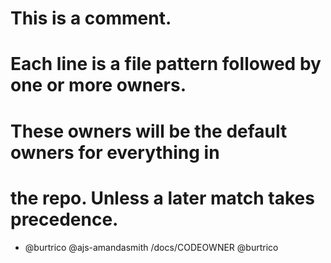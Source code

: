 # This is a comment.
# Each line is a file pattern followed by one or more owners.

# These owners will be the default owners for everything in
# the repo. Unless a later match takes precedence.

* @burtrico @ajs-amandasmith
/docs/CODEOWNER @burtrico

